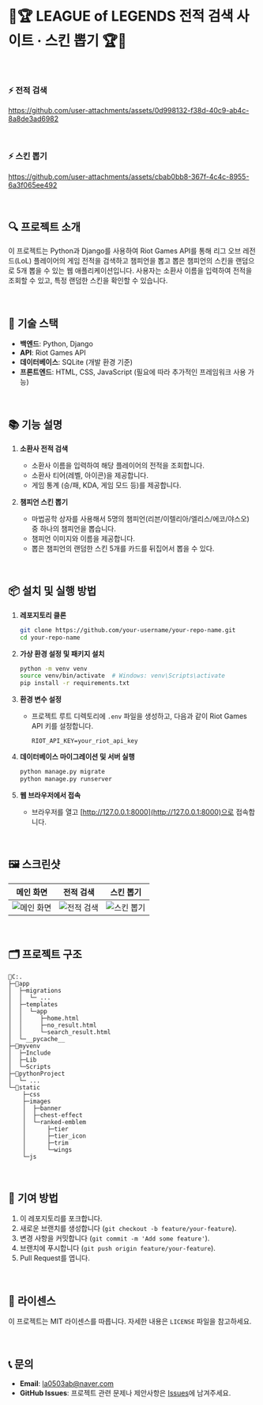# 💎🏆 LEAGUE of LEGENDS 전적 검색 사이트 · 스킨 뽑기 🏆💎
<br>

### ⚡ 전적 검색


https://github.com/user-attachments/assets/0d998132-f38d-40c9-ab4c-8a8de3ad6982

<br>

### ⚡ 스킨 뽑기

https://github.com/user-attachments/assets/cbab0bb8-367f-4c4c-8955-6a3f065ee492


<br>

## 🔍 프로젝트 소개
이 프로젝트는 Python과 Django를 사용하여 Riot Games API를 통해 리그 오브 레전드(LoL) 플레이어의 게임 전적을 검색하고 챔피언을 뽑고 뽑은 챔피언의 스킨을 랜덤으로 5개 뽑을 수 있는 웹 애플리케이션입니다. 사용자는 소환사 이름을 입력하여 전적을 조회할 수 있고, 특정 랜덤한 스킨을 확인할 수 있습니다.  

<br>

## 🔧 기술 스택
- **백엔드**: Python, Django
- **API**: Riot Games API
- **데이터베이스**: SQLite (개발 환경 기준)
- **프론트엔드**: HTML, CSS, JavaScript (필요에 따라 추가적인 프레임워크 사용 가능)
<br>

## 📚 기능 설명
1. **소환사 전적 검색**
   - 소환사 이름을 입력하여 해당 플레이어의 전적을 조회합니다.
   - 소환사 티어(레벨, 아이콘)을 제공합니다.
   - 게임 통계 (승/패, KDA, 게임 모드 등)를 제공합니다.

2. **챔피언 스킨 뽑기**
   - 마법공학 상자를 사용해서 5명의 챔피언(리븐/이렐리아/엘리스/에코/야스오) 중 하나의 챔피언을 뽑습니다.
   - 챔피언 이미지와 이름을 제공합니다.
   - 뽑은 챔피언의 랜덤한 스킨 5개를 카드를 뒤집어서 뽑을 수 있다.
<br>

## 📦 설치 및 실행 방법
1. **레포지토리 클론**
    ```bash
    git clone https://github.com/your-username/your-repo-name.git
    cd your-repo-name
    ```

2. **가상 환경 설정 및 패키지 설치**
    ```bash
    python -m venv venv
    source venv/bin/activate  # Windows: venv\Scripts\activate
    pip install -r requirements.txt
    ```

3. **환경 변수 설정**
   - 프로젝트 루트 디렉토리에 `.env` 파일을 생성하고, 다음과 같이 Riot Games API 키를 설정합니다.
     ```
     RIOT_API_KEY=your_riot_api_key
     ```

4. **데이터베이스 마이그레이션 및 서버 실행**
    ```bash
    python manage.py migrate
    python manage.py runserver
    ```

5. **웹 브라우저에서 접속**
   - 브라우저를 열고 [http://127.0.0.1:8000](http://127.0.0.1:8000)으로 접속합니다.
<br>

## 🖼️ 스크린샷
| 메인 화면 | 전적 검색 | 스킨 뽑기 |
|-----------|-----------| -----------|
| <img src="https://github.com/user-attachments/assets/e43958ad-ea78-4fa6-967a-7a8e685a465d" alt="메인 화면" style="vertical-align: top;" /> | <img src="https://github.com/user-attachments/assets/b94b1077-8df7-4b7b-8cdc-dcf2fbac1691" alt="전적 검색" style="vertical-align: top;" /> | <img src="https://github.com/user-attachments/assets/e339bbbc-10b6-43f9-93ca-b7a44754d694" alt="스킨 뽑기" style="vertical-align: top;" /> |
<br>

## 🗂️ 프로젝트 구조
```plaintext
📂C:.
├─📂app
│  ├─migrations
│  │  └─ ...
│  ├─templates
│  │  └─app
│  │     ├─home.html
│  │     ├─no_result.html
│  │     └─search_result.html
│  └─__pycache__
├─📂myvenv
│  ├─Include
│  ├─Lib
│  └─Scripts
├─📂pythonProject
│  └─ ...
└─📂static
    ├─css
    ├─images
    │  ├─banner
    │  ├─chest-effect
    │  └─ranked-emblem
    │      ├─tier
    │      ├─tier_icon
    │      ├─trim
    │      └─wings
    └─js
```

<br>

## 🤝 기여 방법
1. 이 레포지토리를 포크합니다.
2. 새로운 브랜치를 생성합니다 (`git checkout -b feature/your-feature`).
3. 변경 사항을 커밋합니다 (`git commit -m 'Add some feature'`).
4. 브랜치에 푸시합니다 (`git push origin feature/your-feature`).
5. Pull Request를 엽니다.

<br>

## 📄 라이센스
이 프로젝트는 MIT 라이센스를 따릅니다. 자세한 내용은 `LICENSE` 파일을 참고하세요.

<br>

## 📞 문의
- **Email**: la0503ab@naver.com
- **GitHub Issues**: 프로젝트 관련 문제나 제안사항은 [Issues](https://github.com/lolsearch-0712/Python-LoLSearch/issues)에 남겨주세요.

